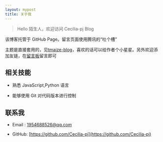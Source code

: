 ```yaml
---
layout: mypost
title: 关于我
---
```


> Hello 陌生人，欢迎访问 Cecilia-pj Blog

该博客托管于 GitHub Page。留言页面使用腾讯的“吐个槽”

主题是直接套用的，见[tmaize-blog](https://github.com/TMaize/tmaize-blog)，喜欢的话可以给作者个小星星。另外欢迎添加友链，在[留言板](chat.html)留言即可

## 相关技能

- 熟悉 JavaScript,Python 语言

- 能够使用 Git 对代码版本进行控制

## 联系我

- Email&nbsp;: [1954688526@qq.com](http://mail.qq.com/cgi-bin/qm_share?t=qm_mailme&email=LkhcQU1LXENPR0BLSm5IQVZDT0dCAE1BQw)

- GitHub: [https://github.com/Cecilia-pj](https://github.com/Cecilia-pj)
